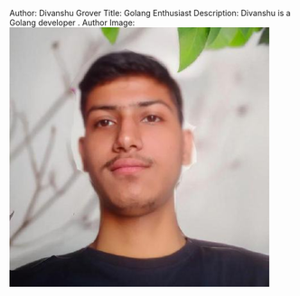 Author: Divanshu Grover
Title: Golang Enthusiast
Description: Divanshu is a Golang developer .
Author Image: ![divanshu-grover](./assets/divanshu-grover.jpeg)